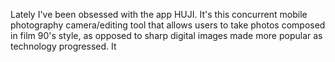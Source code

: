 Lately I've been obsessed with the app HUJI. It's this concurrent mobile photography camera/editing tool that allows users to take photos composed in film 90's style, as opposed to sharp digital images made more popular as technology progressed. It
